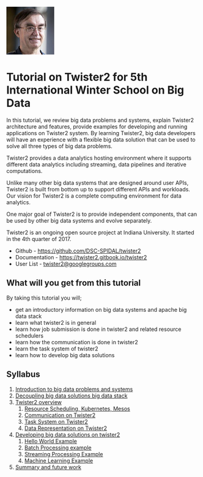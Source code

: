 <span style="display:block;text-align:left">![Geoffrey C. FOX](fox.png)</span>


# Tutorial on Twister2 for 5th International Winter School on Big Data


In this tutorial, we review big data problems and systems,
explain Twister2 architecture and features,
provide examples for developing and running applications
on Twister2 system. By learning Twister2,
big data developers will have an experience with a
flexible big data solution that can be used to
solve all three types of big data problems.

Twister2 provides a data analytics hosting environment where it supports different data analytics
including streaming, data pipelines and iterative computations.

Unlike many other big data systems that are designed around user APIs, Twister2 is built from bottom
up to support different APIs and workloads. Our vision for Twister2 is a complete computing
 environment for data analytics.

One major goal of Twister2 is to provide independent components, that can be used by other
big data systems and evolve separately.

Twister2 is an ongoing open source project at Indiana University. It started in the
4th quarter of 2017.
* Github - https://github.com/DSC-SPIDAL/twister2
* Documentation - https://twister2.gitbook.io/twister2
* User List -  twister2@googlegroups.com


## What will you  get from this tutorial

By taking this tutorial you will;

 * get an introductory information on big data systems and apache big data stack
 * learn what twister2 is in general
 * learn how job submission is done in twister2 and related resource schedulers
 * learn how the communication is done in twister2
 * learn the task system of twister2
 * learn how to develop big data solutions


## Syllabus

1. [Introduction to big data problems and systems](introduction.md)
2. [Decoupling big data solutions big data stack](big-data-stack.md)
3. [Twister2 overview](twister2-overview.md)
    1. [Resource Scheduling, Kubernetes, Mesos](resource-scheduling.md)
    2. [Communication on Twister2](communication.md)
    3. [Task System on Twister2](tasks.md)
    4. [Data Representation on Twister2](data-representation.md)
4. [Developing big data solutions on twister2](developing.md)
    1. [Hello World Example](helloworld.md)
    2. [Batch Processing example](batch.md)
    3. [Streaming Processing Example](streaming.md)
    4. [Machine Learning Example](machine-learning.md)
5. [Summary and future work](conclusion.md)


